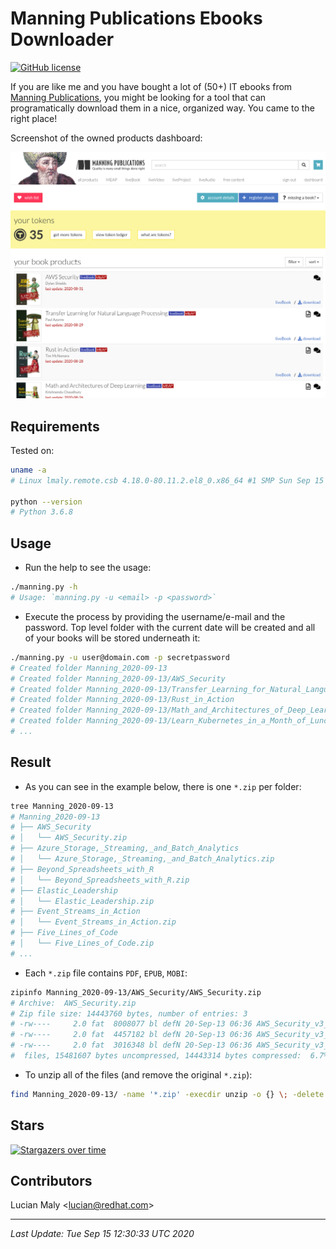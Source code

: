 # Manning Publications Ebooks Downloader

[![GitHub license](https://img.shields.io/github/license/luckylittle/Manning-Publications-Ebooks-Downloader.svg)](https://github.com/luckylittle/Manning-Publications-Ebooks-Downloader/blob/master/LICENSE)

If you are like me and you have bought a lot of (50+) IT ebooks from [Manning Publications](https://www.manning.com/), you might be looking for a tool that can programatically download them in a nice, organized way. You came to the right place!

Screenshot of the owned products dashboard:

![Dashboard](img/dashboard.png)

## Requirements

Tested on:

```bash
uname -a
# Linux lmaly.remote.csb 4.18.0-80.11.2.el8_0.x86_64 #1 SMP Sun Sep 15 11:24:21 UTC 2019 x86_64 x86_64 x86_64 GNU/Linux

python --version
# Python 3.6.8
```

## Usage

* Run the help to see the usage:

```bash
./manning.py -h
# Usage: `manning.py -u <email> -p <password>`
```

* Execute the process by providing the username/e-mail and the password. Top level folder with the current date will be created and all of your books will be stored underneath it:

```bash
./manning.py -u user@domain.com -p secretpassword
# Created folder Manning_2020-09-13
# Created folder Manning_2020-09-13/AWS_Security
# Created folder Manning_2020-09-13/Transfer_Learning_for_Natural_Language_Processing
# Created folder Manning_2020-09-13/Rust_in_Action
# Created folder Manning_2020-09-13/Math_and_Architectures_of_Deep_Learning
# Created folder Manning_2020-09-13/Learn_Kubernetes_in_a_Month_of_Lunches
# ...
```

## Result

* As you can see in the example below, there is one `*.zip` per folder:

```bash
tree Manning_2020-09-13
# Manning_2020-09-13
# ├── AWS_Security
# │   └── AWS_Security.zip
# ├── Azure_Storage,_Streaming,_and_Batch_Analytics
# │   └── Azure_Storage,_Streaming,_and_Batch_Analytics.zip
# ├── Beyond_Spreadsheets_with_R
# │   └── Beyond_Spreadsheets_with_R.zip
# ├── Elastic_Leadership
# │   └── Elastic_Leadership.zip
# ├── Event_Streams_in_Action
# │   └── Event_Streams_in_Action.zip
# ├── Five_Lines_of_Code
# │   └── Five_Lines_of_Code.zip
# ...
```

* Each `*.zip` file contains `PDF`, `EPUB`, `MOBI`:

```bash
zipinfo Manning_2020-09-13/AWS_Security/AWS_Security.zip
# Archive:  AWS_Security.zip
# Zip file size: 14443760 bytes, number of entries: 3
# -rw----     2.0 fat  8008077 bl defN 20-Sep-13 06:36 AWS_Security_v3_MEAP.pdf
# -rw----     2.0 fat  4457182 bl defN 20-Sep-13 06:36 AWS_Security_v3_MEAP.epub
# -rw----     2.0 fat  3016348 bl defN 20-Sep-13 06:36 AWS_Security_v3_MEAP.mobi
#  files, 15481607 bytes uncompressed, 14443314 bytes compressed:  6.7%
```

* To unzip all of the files (and remove the original `*.zip`):

```bash
find Manning_2020-09-13/ -name '*.zip' -execdir unzip -o {} \; -delete
```

## Stars

[![Stargazers over time](https://starchart.cc/luckylittle/Manning-Publications-Ebooks-Downloader.svg)](https://starchart.cc/luckylittle/Manning-Publications-Ebooks-Downloader)

## Contributors

Lucian Maly <<lucian@redhat.com>>

---

_Last Update: Tue Sep 15 12:30:33 UTC 2020_
